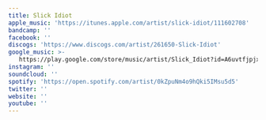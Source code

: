```yaml
---
title: Slick Idiot
apple_music: 'https://itunes.apple.com/artist/slick-idiot/111602708'
bandcamp: ''
facebook: ''
discogs: 'https://www.discogs.com/artist/261650-Slick-Idiot'
google_music: >-
   https://play.google.com/store/music/artist/Slick_Idiot?id=A6uvtfjpjxztljimjbpz3ncnhli
instagram: ''
soundcloud: ''
spotify: 'https://open.spotify.com/artist/0kZpuNm4o9hQki5IMsu5d5'
twitter: ''
website: ''
youtube: ''
---
```

